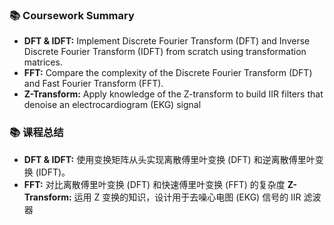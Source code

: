 ### 📚 **Coursework Summary**

- **DFT & IDFT:** Implement Discrete Fourier Transform (DFT) and Inverse Discrete Fourier Transform (IDFT) from scratch using transformation matrices.
- **FFT:** Compare the complexity of the Discrete Fourier Transform (DFT) and Fast Fourier Transform (FFT).
- **Z-Transform:** Apply knowledge of the Z-transform to build IIR filters that denoise an electrocardiogram (EKG) signal


### 📚 **课程总结**
- **DFT & IDFT:** 使用变换矩阵从头实现离散傅里叶变换 (DFT) 和逆离散傅里叶变换 (IDFT)。
- **FFT:** 对比离散傅里叶变换 (DFT) 和快速傅里叶变换 (FFT) 的复杂度
 **Z-Transform:** 运用 Z 变换的知识，设计用于去噪心电图 (EKG) 信号的 IIR 滤波器
